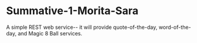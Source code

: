# Summative-1-Morita-Sara

A simple REST web service-- it will provide quote-of-the-day, word-of-the-day, and Magic 8 Ball services.
